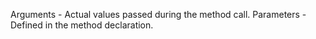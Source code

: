 Arguments - Actual values passed during the method call.
Parameters - Defined in the method declaration.